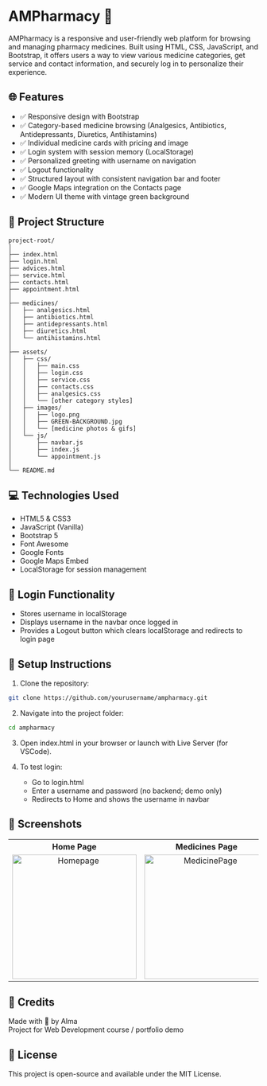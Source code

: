 # AMPharmacy 💊

AMPharmacy is a responsive and user-friendly web platform for browsing and managing pharmacy medicines. Built using HTML, CSS, JavaScript, and Bootstrap, it offers users a way to view various medicine categories, get service and contact information, and securely log in to personalize their experience.

## 🌐 Features

- ✅ Responsive design with Bootstrap
- ✅ Category-based medicine browsing (Analgesics, Antibiotics, Antidepressants, Diuretics, Antihistamins)
- ✅ Individual medicine cards with pricing and image
- ✅ Login system with session memory (LocalStorage)
- ✅ Personalized greeting with username on navigation
- ✅ Logout functionality
- ✅ Structured layout with consistent navigation bar and footer
- ✅ Google Maps integration on the Contacts page
- ✅ Modern UI theme with vintage green background

## 📁 Project Structure

```
project-root/
│
├── index.html
├── login.html
├── advices.html
├── service.html
├── contacts.html
├── appointment.html
│
├── medicines/
│   ├── analgesics.html
│   ├── antibiotics.html
│   ├── antidepressants.html
│   ├── diuretics.html
│   └── antihistamins.html
│
├── assets/
│   ├── css/
│   │   ├── main.css
│   │   ├── login.css
│   │   ├── service.css
│   │   ├── contacts.css
│   │   ├── analgesics.css
│   │   └── [other category styles]
│   ├── images/
│   │   ├── logo.png
│   │   ├── GREEN-BACKGROUND.jpg
│   │   └── [medicine photos & gifs]
│   └── js/
│       ├── navbar.js
│       ├── index.js
│       └── appointment.js
│
└── README.md
```

## 💻 Technologies Used

- HTML5 & CSS3
- JavaScript (Vanilla)
- Bootstrap 5
- Font Awesome
- Google Fonts
- Google Maps Embed
- LocalStorage for session management

## 🔐 Login Functionality

- Stores username in localStorage
- Displays username in the navbar once logged in
- Provides a Logout button which clears localStorage and redirects to login page

## 👷️ Setup Instructions

1. Clone the repository:

```bash
git clone https://github.com/yourusername/ampharmacy.git
```

2. Navigate into the project folder:

```bash
cd ampharmacy
```

3. Open index.html in your browser or launch with Live Server (for VSCode).

4. To test login:
   - Go to login.html
   - Enter a username and password (no backend; demo only)
   - Redirects to Home and shows the username in navbar

## 📸 Screenshots
<table>
  <tr>
    <th>Home Page</th>
    <th>Medicines Page</th>
    <th>Contact Page</th>
  </tr>
  <tr>
    <td align="center">
      <img src="https://github.com/user-attachments/assets/5945b6dd-09ac-419c-8a9c-65dfa1cefb66" alt="Homepage" width="250" />
    </td>
    <td align="center">
      <img src="https://github.com/user-attachments/assets/740682b3-d449-4811-922b-f8b72b0e3c79" alt="MedicinePage" width="250" />
    </td>
    <td align="center">
      <img src="https://github.com/user-attachments/assets/fb8af4c5-d904-495b-9538-958608f9cffa" alt="ContactsPage" width="250" />
    </td>
  </tr>
</table>

## 🙌 Credits

Made with 💚 by Alma  
Project for Web Development course / portfolio demo

## 📄 License

This project is open-source and available under the MIT License.


